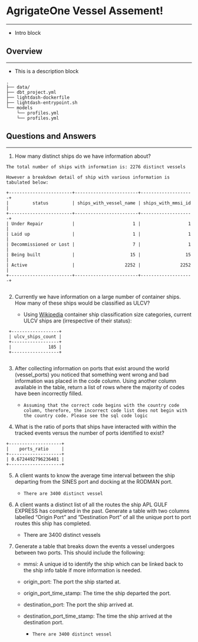 # AgrigateOne Vessel Assement!
---
- Intro block

## Overview
---

- This is a description block

```
.
├── data/
├── dbt_project.yml
├── lightdash-dockerfile
├── lightdash-entrypoint.sh
└── models
    └── profiles.yml
    └── profiles.yml
```

## Questions and Answers
---

1. How many distinct ships do we have information about?

```
The total number of ships with information is: 2276 distinct vessels
        
However a breakdown detail of ship with various information is tabulated below:

+------------------------+------------------------+--------------------+
|         status         | ships_with_vessel_name | ships_with_mmsi_id |
+------------------------+------------------------+--------------------+
| Under Repair           |                      1 |                  1 |
| Laid up                |                      1 |                  1 |
| Decommissioned or Lost |                      7 |                  1 |
| Being built            |                     15 |                 15 |
| Active                 |                   2252 |               2252 |
+------------------------+------------------------+--------------------+


```    
2. Currently we have information on a large number of container ships. How many
of these ships would be classified as ULCV? 

    - Using [Wikipedia](https://en.wikipedia.org/wiki/Container_ship) container ship classification size categories, current ULCV ships are (irrespective of their status):
``` 
 +------------------+
 | ulcv_ships_count |
 +------------------+
 |              185 |
 +------------------+
    
 ```

3. After collecting information on ports that exist around the world
(vessel_ports) you noticed that something went wrong and bad information
was placed in the code column. Using another column available in the table,
return a list of rows where the majority of codes have been incorrectly filled.


    - `Assuming that the correct code begins with the country code column, therefore, the incorrect code list does not begin with the country code. Please see the sql code logic`

4. What is the ratio of ports that ships have interacted with within the tracked
events versus the number of ports identified to exist?

 ```
 +--------------------+
 |    ports_ratio     |
 +--------------------+
 | 0.6724492796236401 |
 +--------------------+

 ```

5. A client wants to know the average time interval between the ship departing
from the SINES port and docking at the RODMAN port.

    - `There are 3400 distinct vessel`

6. A client wants a distinct list of all the routes the ship APL GULF EXPRESS has
completed in the past. Generate a table with two columns labelled “Origin Port”
and “Destination Port” of all the unique port to port routes this ship has
completed.

    - There are 3400 distinct vessels

7. Generate a table that breaks down the events a vessel undergoes between two
ports. This should include the following:
    - mmsi: A unique id to identify the ship which can be linked back to the
ship info table if more information is needed.
    - origin_port: The port the ship started at.
    - origin_port_time_stamp: The time the ship departed the port.
    - destination_port: The port the ship arrived at.
    - destination_port_time_stamp: The time the ship arrived at the
destination port.

        - `There are 3400 distinct vessel`
